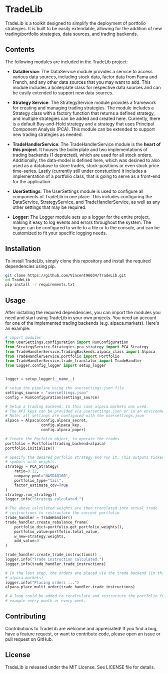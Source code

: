 # TradeLib

TradeLib is a toolkit designed to simplify the deployment of portfolio strategies. It is built to be easily extendable, allowing for the addition of new trading/portfolio strategies, data sources, and trading backends.

## Contents

The following modules are included in the TradeLib project:

- **DataService**: The DataService module provides a service to access various data sources, including stock data, factor data from Fama and French, and any other data sources that you may want to add. This module includes a boilerplate class for respective data sources and can be easily extended to support new data sources.

- **Strategy Service**: The StrategyService module provides a framework for creating and managing trading strategies. The module includes a Strategy class with a factory function that returns a defined strategy, and multiple strategies can be added and created here. Currently, there is a default Buy-and-Hold strategy and a strategy that uses Principal Component Analysis (PCA). This module can be extended to support new trading strategies as needed.

- **TradeHandlerService**: The TradeHandlerService module is the **heart of this project**. It houses the boilerplate and two implementations of trading backends (1 deprected), which are used for all stock orders. Additionally, the data-model is defined here, which was desined to also used as a database to store trades, stock-positions or even stock price time-series. Lastly (currently still under constuction) it includes a implementation of a portfolio class, that is going to serve as a front-end for the application.

- **UserSettings**: The UserSettings module is used to configure all components of TradeLib in one place. This includes configuring the DataService, StrategyService, and TradeHandlerService, as well as any other settings that may be required.

- **Logger**: The Logger module sets up a logger for the entire project, making it easy to log events and errors throughout the system. The logger can be configured to write to a file or to the console, and can be customized to fit your specific logging needs.


## Installation

To install TradeLib, simply clone this repository and install the required dependencies using pip.

```bash
git clone https://github.com/Vincent96034/TradeLib.git
cd TradeLib
pip install -r requirements.txt
```

## Usage

After installing the required dependencies, you can import the modules you need and start using TradeLib in your own projects. You need an account for one of the implemented trading backends (e.g. alpaca.markets). Here's an example:

```python
# import modules
from UserSettings.configuration import RunConfiguration
from StrategyService.Strategies.pca_strategy import PCA_Strategy
from TradeHandlerService.TradingBackends.alpaca_class import Alpaca
from TradeHandlerService.portfolio import Portfolio
from TradeHandlerService.trade_translator import TradeHandler
from Logger.config_logger import setup_logger


logger = setup_logger(__name__)

# setup the pipeline using the usersettings.json file
settings_source = "usersettings.json"
config = RunConfiguration(settings_source)

# Setup a trading backend. In this case alpaca.markets was used.
# The API keys can be provided via usersettings.json or in an environment file
# Note: all settings are configured with the usersettings.json
alpaca = Alpaca(config.alpaca_secret,
                config.alpaca_key,
                config.alpaca_paper)

# Create the Porfolio object, to operate the trades
portfolio = Portfolio(trading_backend=alpaca)
portfolio.initialize()

# Specify the desired porfolio strategy and run it. This outputs ticker 
# symbols with weights.
strategy = PCA_Strategy(
    ratio=0.12,
    company_pool="NASDAQ100",
    portfolio_type="tail",
    factor_estimate_cov=True
)
strategy.run_strategy()
logger.info("Strategy calculated.")

# The above calculated weights are then translated into actual trade
# instructions to restructure the current portfolio
trade_handler = TradeHandler()
trade_handler.create_rebalance_frame(
    portfolio_dict=portfolio.get_portfolio_weights(),
    portfolio_value=portfolio.total_value,
    w_new=strategy.weights,
    add_value=0
)

trade_handler.create_trade_instructions()
logger.info("Trade instruction calculated.")
logger.info(trade_handler.trade_instructions)

# In the last step, the orders are placed via the trade backend (in this case
# alpaca.markets)
logger.info("Placing orders ...")
alpaca.place_multi_order(trade_handler.trade_instructions)

# A loop could be added to recalculate and restructure the portfolio for
# example every month or every week.
```

## Contributing

Contributions to TradeLib are welcome and appreciated! If you find a bug, have a feature request, or want to contribute code, please open an issue or pull request on GitHub.

## License

TradeLib is released under the MIT License. See LICENSE file for details.
